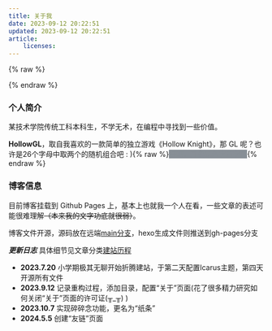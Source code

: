 ```yaml
---
title: 关于我
date: 2023-09-12 20:22:51
updated: 2023-09-12 20:22:51
article:
    licenses:
---
```


{% raw %}
<style type="text/css">
    .heimu { color: #888f96; background-color: #888f96; }
    .heimu:hover { color: #fff; }
</style>
{% endraw %}


### 个人简介

某技术学院传统工科本科生，不学无术，在编程中寻找到一些价值。

**HollowGL**，取自我喜欢的一款简单的独立游戏《Hollow Knight》，那 GL 呢？也许是26个字母中取两个的随机组合吧 : ){% raw %}<span class="heimu">好吧，其实是名字首字母</span>{% endraw %}


### 博客信息
目前博客挂载到 Github Pages 上，基本上也就我一个人在看，一些文章的表述可能很难理解~~（本来我的文字功底就很弱）~~。

博客文件开源，源码放在远端[main分支](https://github.com/HollowGL/hollowgl.github.io/tree/main)，hexo生成文件则推送到gh-pages分支

***更新日志*** 
具体细节见文章分类[建站历程](http://localhost:4000/categories/%E5%BB%BA%E7%AB%99%E5%8E%86%E7%A8%8B/)
- **2023.7.20** 小学期极其无聊开始折腾建站，于第二天配置Icarus主题，第四天开源所有文件
- **2023.9.12** 记录重构过程，添加目录，配置“关于”页面(花了很多精力研究如何关闭“关于”页面的许可证(╥_╥) )
- **2023.10.7** 实现碎碎念功能，更名为“纸条”
- **2024.5.5** 创建“友链”页面
